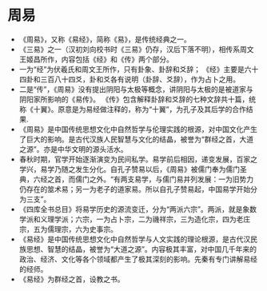 # 周易
- 《周易》，又称《易经》，简称《易》，是传统经典之一。
- 《三易》之一（汉初刘向校书时《三易》仍存，汉后下落不明），相传系周文王姬昌所作，内容包括《经》和《传》两个部分。
- 一为“经”为伏羲氏和周文王所作，只有卦象、卦辞和爻辞； 《经》主要是六十四卦和三百八十四爻，卦和爻各有说明（卦辞、爻辞），作为占卜之用。
- 二是“传”，《周易》没有提出阴阳与太极等概念，讲阴阳与太极的是被道家与阴阳家所影响的《易传》。 《传》包含解释卦辞和爻辞的七种文辞共十篇，统称《十翼》。原意是为易经做注释的，称为“十翼”，为孔子及其后学的合作结果.
- 《周易》是中国传统思想文化中自然哲学与伦理实践的根源，对中国文化产生了巨大的影响。是古代汉族人民智慧与文化的结晶，被誉为“群经之首，大道之源”。亦是中华文明的源头活水。
- 春秋时期，官学开始逐渐演变为民间私学。易学前后相因，递变发展，百家之学兴，易学乃随之发生分化。自孔子赞易以后，《周易》被儒门奉为儒门圣典，六经之首，而儒门之外。“有两支易学，与儒门易并列发展：一为旧势力仍存在的筮术易；另一为老子的道家易。所以自孔子赞易起，中国易学开始分为三支”。
- 《四库全书总目》将易学历史的源流变迁，分为“两派六宗”。两派，就是象数学派和义理学派；六宗，一为占卜宗，二为禨祥宗，三为造化宗，四为老庄宗，五为儒理宗，六为史事宗。
- 《易经》是中国传统思想文化中自然哲学与人文实践的理论根源，是古代汉民族思想、智慧的结晶，被誉为“大道之源”。内容极其丰富，对中国几千年来的政治、经济、文化等各个领域都产生了极其深刻的影响。先秦有专门讲解易经的经师。
- 《易经》为群经之首，设教之书。
